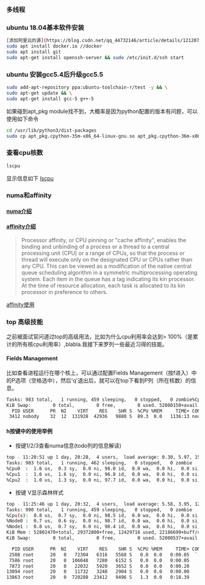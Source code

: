 ### 多线程

### ubuntu 18.04基本软件安装
```bash
[添加阿里云的源](https://blog.csdn.net/qq_44732146/article/details/121207737)
sudo apt install docker.io //docker
sudo apt install git
sudo apt-get install openssh-server && sudo /etc/init.d/ssh start
```
### ubuntu 安装gcc5.4后升级gcc5.5


```bash
sudo add-apt-repository ppa:ubuntu-toolchain-r/test -y && \
sudo apt-get update && \
sudo apt-get install gcc-5 g++-5
```

如果碰到apt_pkg module找不到，大概率是因为python配置的版本有问题，可以使用如下命令

```bash
cd /usr/lib/python3/dist-packages
sudo cp apt_pkg.cpython-35m-x86_64-linux-gnu.so apt_pkg.cpython-36m-x86_64-linux-gnu.so
```

### 查看cpu核数

```bash
lscpu
```
显示信息如下
[lscpu](../pic/doc/os/lscpu.png)

### numa和affinity


#### [numa介绍](https://zhuanlan.zhihu.com/p/336365600)


#### [affinity介绍](https://en.wikipedia.org/wiki/Processor_affinity)

>Processor affinity, or CPU pinning or "cache affinity", enables the binding and unbinding of a process or a thread to a central processing unit (CPU) or a range of CPUs, so that the process or thread will execute only on the designated CPU or CPUs rather than any CPU. This can be viewed as a modification of the native central queue scheduling algorithm in a symmetric multiprocessing operating system. Each item in the queue has a tag indicating its kin processor. At the time of resource allocation, each task is allocated to its kin processor in preference to others.


[affinity使用](https://www.cnblogs.com/wenqiang/p/6049978.html)

### top 高级技能
之前被面试官问道过top的高级用法，比如为什么cpu利用率会达到> 100%（是累计的所有核cpu利用率）,blabla.我接下来罗列一些最近习得的技能。
#### Fields Management

比如查看进程运行在哪个核上，可以通过配置Fields Management（按f进入）中的P选项（空格选中），然后'q'退出后，就可以在top下看到P列（所在核数）的信息。

```bash
Tasks: 983 total,   1 running, 459 sleeping,   0 stopped,   0 zombie%Cpu(s):  1.0 us,  0.7 sy,  0.0 ni, 98.3 id,  0.0 wa,  0.0 hi,  0.0 si,  0.0 stKiB Mem : 52802470+total, 29371564+free, 12433692 used, 22187534+buff/cache
KiB Swap:        0 total,        0 free,        0 used. 52080150+avail Mem 
  PID USER      PR  NI    VIRT    RES    SHR S  %CPU %MEM     TIME+ COMMAND                                                                          P 
 3412 nobody    32  12  131928  42936   9880 S  89.3  0.0   1136:13 node_exporter                                                                   40 
```

#### h按键中的使用举例

- 按键1/2/3查看numa信息(todo列的信息解读)

```bash
top - 11:20:51 up 1 day, 20:28,  4 users,  load average: 0.30, 5.97, 15.91
Tasks: 983 total,   1 running, 462 sleeping,   0 stopped,   0 zombie
%Cpu0  :  1.6 us,  0.3 sy,  0.0 ni, 98.0 id,  0.0 wa,  0.0 hi,  0.0 si,  0.0 st
%Cpu1  :  1.6 us,  1.6 sy,  0.0 ni, 96.8 id,  0.0 wa,  0.0 hi,  0.0 si,  0.0 st
%Cpu2  :  1.0 us,  1.3 sy,  0.0 ni, 97.7 id,  0.0 wa,  0.0 hi,  0.0 si,  0.0 st

```

- 按键 V显示森林样式

```bash
top - 11:25:46 up 1 day, 20:32,  4 users,  load average: 5.58, 3.95, 12.20
Tasks: 990 total,   1 running, 459 sleeping,   0 stopped,   0 zombie
%Cpu(s):  0.8 us,  0.7 sy,  0.0 ni, 98.5 id,  0.0 wa,  0.0 hi,  0.0 si,  0.0 st
%Node0 :  0.7 us,  0.6 sy,  0.0 ni, 98.7 id,  0.0 wa,  0.0 hi,  0.0 si,  0.0 st
%Node1 :  0.8 us,  0.7 sy,  0.0 ni, 98.4 id,  0.0 wa,  0.0 hi,  0.0 si,  0.0 st
KiB Mem : 52802470+total, 29372800+free, 12429716 used, 22186699+buff/cache
KiB Swap:        0 total,        0 free,        0 used. 52080537+avail Mem 

  PID USER      PR  NI    VIRT    RES    SHR S  %CPU %MEM     TIME+ COMMAND
 2508 root      20   0   72304   6316   5568 S   0.0  0.0   0:00.05  `- sshd                                                                                                                                                                                                                          
 7586 root      20   0  106048   7280   6152 S   0.0  0.0   0:00.05      `- sshd                                                                                                                                                                                                                      
 7873 root      20   0   22032   5920   3652 S   0.0  0.0   0:00.20          `- bash                                                                                                                                                                                                                  
13094 root      20   0   11732   3248   2904 S   0.0  0.0   0:00.00              `- mtail.sh                                                                                                                                                                                                          
13863 root      20   0  720288  23412   9496 S   1.3  0.0   0:18.39                  `- mtail
```
